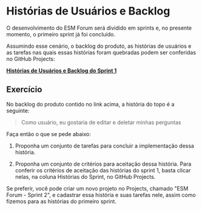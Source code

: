 # Histórias de Usuários e Backlog

O desenvolvimento do ESM Forum será dividido em sprints e, no presente momento, o primeiro sprint já foi concluído.

Assumindo esse cenário, o backlog do produto, as histórias de usuários e as tarefas nas quais essas histórias foram quebradas podem ser conferidas no GitHub Projects:

**[Histórias de Usuários e Backlog do Sprint 1](https://github.com/users/mtov/projects/1)**

## Exercício

No backlog do produto contido no link acima, a história do topo é a seguinte:

> Como usuário, eu gostaria de editar e deletar minhas perguntas

Faça então o que se pede abaixo:

1. Proponha um conjunto de tarefas para concluir a implementação dessa história. 

2. Proponha um conjunto de critérios para aceitação dessa história. Para conferir os critérios de aceitação das histórias do sprint 1, basta clicar nelas, na coluna Histórias do Sprint, no GitHub Projects.

Se preferir, você pode criar um novo projeto no Projects, chamado "ESM Forum - Sprint 2", e cadastrar essa história e suas tarefas nele, assim como fizemos para as histórias do primeiro sprint.
